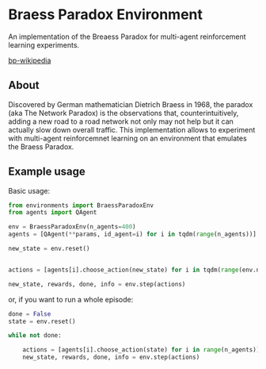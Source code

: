 # Braess Paradox Environment
An implementation of the Breaess Paradox for multi-agent reinforcement learning experiments.

[bp-wikipedia](https://upload.wikimedia.org/wikipedia/commons/thumb/0/01/Braess_paradox_road_example.svg/500px-Braess_paradox_road_example.svg.png)

## About
Discovered by German mathematician Dietrich Braess in 1968, the paradox (aka The Network Paradox)  is the observations that, counterintuitively, adding a new road to a road network not only may not help but it can actually slow down overall traffic.
This implementation allows to experiment with multi-agent reinforcemnet learning on an environment that emulates the Braess Paradox. 

## Example usage
Basic usage:
```python
from environments import BraessParadoxEnv
from agents import QAgent

env = BraessParadoxEnv(n_agents=400)
agents = [QAgent(**params, id_agent=i) for i in tqdm(range(n_agents))]

new_state = env.reset()


actions = [agents[i].choose_action(new_state) for i in tqdm(range(env.n_agents))]

new_state, rewards, done, info = env.step(actions)
```

or, if you want to run a whole episode:
```python
done = False
state = env.reset()

while not done:

    actions = [agents[i].choose_action(state) for i in range(n_agents)]
    new_state, rewards, done, info = env.step(actions)
```